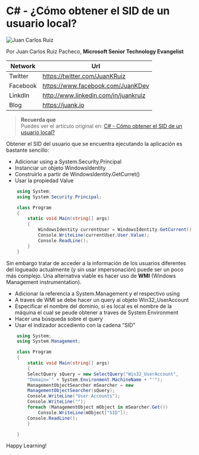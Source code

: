 <properties
	pageTitle="C# - ¿Cómo obtener el SID de un usuario local?"
	description="¿Cómo obtener el SID de un usuario local en C#?"
	services="net-dev"
	documentationCenter=""
	authors="andygonusa"
	manager=""
	editor="andygonusa"/>

<tags
	ms.service="net-dev"
	ms.workload="CS"
	ms.tgt_pltfrm="na"
	ms.devlang="na"
	ms.topic="how-to-article"
	ms.date="05/17/2016"
	ms.author="andygonusa"/>


# C# - ¿Cómo obtener el SID de un usuario local?

![Juan Carlos Ruiz ](http://gravatar.com/avatar/2c36e6ebd9b4d33c3e9a0362607b3e57?s=150)
<!-- -->

Por Juan Carlos Ruiz Pacheco, **Microsoft Senior Technology Evangelist**

  Network   | Url
  ----------|----------------------------------------
  Twitter   | https://twitter.com/JuanKRuiz
  Facebook  | https://www.facebook.com/JuanKDev
  LinkdIn   | http://www.linkedin.com/in/juankruiz
  Blog      | https://juank.io



>**Recuerda que** <br/>
>Puedes ver el artículo original en: 
> [C# - Cómo obtener el SID de un usuario local?](https://juank.io/c-como-obtener-sid-usuario-local/)



Obtener el SID del usuario que se encuentra ejecutando la aplicación es
bastante sencillo:

* Adicionar using a System.Security.Principal
* Instanciar un objeto WindowsIdentity
* Construirlo a partir de WindowsIdentity.GetCurret()
* Usar la propiedad Value

```csharp
    using System;
    using System.Security.Principal;

    class Program
    {
        static void Main(string[] args)
        {
	        WindowsIdentity currentUser = WindowsIdentity.GetCurrent();
	        Console.WriteLine(currentUser.User.Value);
	        Console.ReadLine();
        }
    }
```    

Sin embargo tratar de acceder a la información de los usuarios
diferentes del logueado actualmente (y sin usar impersonación) puede ser
un poco más complejo. Una alternativa viable es hacer uso de **WMI**
(Windows Management instrumentation).

* Adicionar la referencia a System.Management y el respectivo using
* A traves de WMI se debe hacer un query al objeto Win32\_UserAccount
* Especificar el nombre del dominio, si es local es el nombre de la máquina el cual se peude obtener a traves de System.Environment
* Hacer una búsqueda sobre el query
* Usar el indizador accediento con la cadena “SID”

```csharp
    using System;
    using System.Management;

    class Program
    {
        static void Main(string[] args)
        {
        SelectQuery sQuery = new SelectQuery("Win32_UserAccount",
        "Domain='" + System.Environment.MachineName + "'");
        ManagementObjectSearcher mSearcher = new
        ManagementObjectSearcher(sQuery);
        Console.WriteLine("User Accounts");
        Console.WriteLine("");
        foreach (ManagementObject mObject in mSearcher.Get())
            Console.WriteLine(mObject["SID"]);
        Console.ReadLine();
        }

    }
```

Happy Learning!
